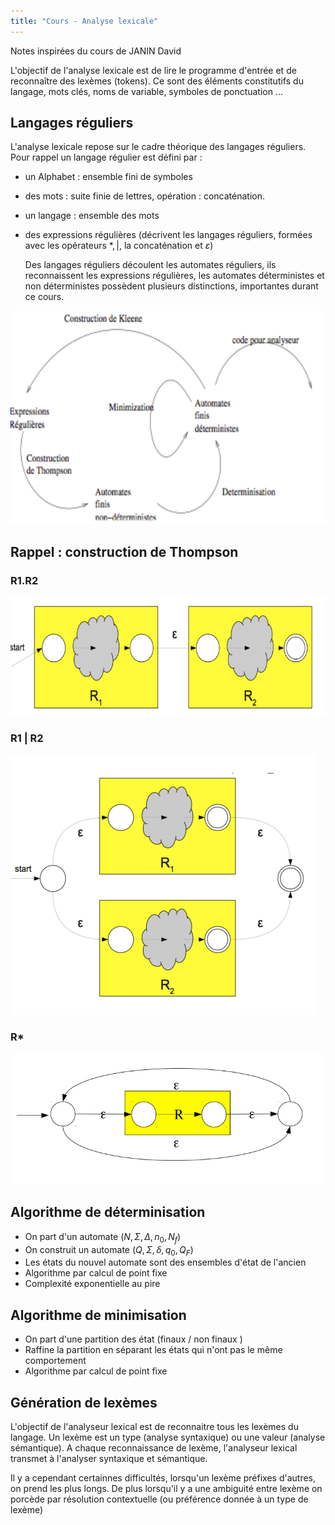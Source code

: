 ```yaml
---
title: "Cours - Analyse lexicale"
---
```


Notes inspirées du cours de JANIN David

L'objectif de l'analyse lexicale est de lire le programme d'entrée et de
reconnaître des lexèmes (tokens). Ce sont des éléments constitutifs du langage,
mots clés, noms de variable, symboles de ponctuation ...

## Langages réguliers

L'analyse lexicale repose sur le cadre théorique des langages réguliers. Pour
rappel un langage régulier est défini par :

- un Alphabet : ensemble fini de symboles
- des mots : suite finie de lettres, opération : concaténation.
- un langage : ensemble des mots
- des expressions régulières (décrivent les langages réguliers, formées avec les
  opérateurs $\ast, \vert$, la concaténation et $\varepsilon$)

  Des langages réguliers découlent les automates réguliers, ils reconnaissent
  les expressions régulières, les automates déterministes et non déterministes
  possèdent plusieurs distinctions, importantes durant ce cours.

![](./img/rappel.png)

## Rappel : construction de Thompson

### R1.R2

![](./img/r1.r2.png)

### R1 | R2

![](./img/r1|r2.png)

### R*

![](./img/r.png)

## Algorithme de déterminisation

- On part d'un automate $(N,\Sigma,\Delta,n_0,N_f)$
- On construit un automate $(Q,\Sigma,\delta,q_0,Q_F)$
- Les états du nouvel automate sont des ensembles d'état de l'ancien
- Algorithme par calcul de point fixe
- Complexité exponentielle au pire

## Algorithme de minimisation

- On part d'une partition des état (finaux / non finaux )
- Raffine la partition en séparant les états qui n'ont pas le même comportement
- Algorithme par calcul de point fixe

## Génération de lexèmes

L'objectif de l'analyseur lexical est de reconnaitre tous les lexèmes du
langage. Un lexème est un type (analyse syntaxique) ou une valeur (analyse
sémantique). A chaque reconnaissance de lexème, l'analyseur lexical transmet
à l'analyser syntaxique et sémantique.

Il y a cependant certainnes difficultés, lorsqu'un lexème préfixes d'autres, on
prend les plus longs. De plus lorsqu'il y a une ambiguité entre lexème on
porcède par résolution contextuelle (ou préférence donnée à un type de lexème)
